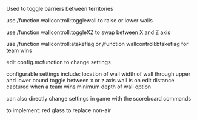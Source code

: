 Used to toggle barriers between territories 

use /function wallcontroll:togglewall to raise or lower walls

use /function wallcontroll:toggleXZ to swap between X and Z axis

use /function wallcontroll:atakeflag or /function wallcontroll:btakeflag for team wins 

edit config.mcfunction to change settings

configurable settings include: 
    location of wall
    width of wall through upper and lower bound
    toggle between x or z axis wall is on
    edit distance captured when a team wins
    minimum depth of wall option

can also directly change settings in game with the scoreboard commands

to implement: red glass to replace non-air